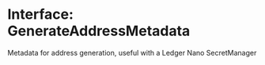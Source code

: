 # Interface: GenerateAddressMetadata

Metadata for address generation, useful with a Ledger Nano SecretManager
